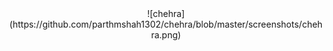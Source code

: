 <div align="center">
![chehra](https://github.com/parthmshah1302/chehra/blob/master/screenshots/chehra.png)
</div>
